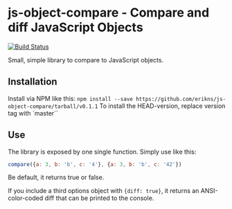 # js-object-compare - Compare and diff JavaScript Objects

[![Build Status](https://travis-ci.org/erikns/js-object-compare.svg?branch=master)](https://travis-ci.org/erikns/js-object-compare)

Small, simple library to compare to JavaScript objects. 

## Installation

Install via NPM like this: `npm install --save https://github.com/erikns/js-object-compare/tarball/v0.1.1`
To install the HEAD-version, replace version tag with `master``

## Use

The library is exposed by one single function. Simply use like this:

```js
compare({a: 3, b: 'b', c: '4'}, {a: 3, b: 'b', c: '42'})
```
Be default, it returns true or false.

If you include a third options object with `{diff: true}`, it returns an ANSI-color-coded diff that can be
printed to the console.

